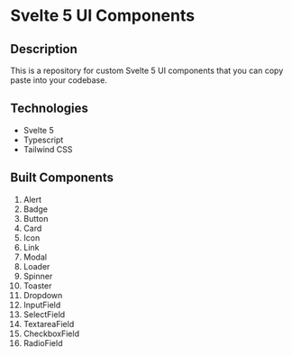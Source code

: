 # Svelte 5 UI Components

## Description

This is a repository for custom Svelte 5 UI components that you can copy paste into your codebase.

## Technologies

- Svelte 5
- Typescript
- Tailwind CSS

## Built Components

1. Alert
2. Badge
3. Button
4. Card
5. Icon
6. Link
7. Modal
8. Loader
9. Spinner
10. Toaster
11. Dropdown
12. InputField
13. SelectField
14. TextareaField
15. CheckboxField
16. RadioField
